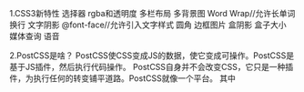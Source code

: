 1.CSS3新特性
选择器
rgba和透明度
多栏布局
多背景图
Word Wrap//允许长单词换行
文字阴影
@font-face//允许引入文字样式
圆角
边框图片
盒阴影
盒子大小
媒体查询
语音


 2.PostCSS是啥？
 PostCSS使CSS变成JS的数据，使它变成可操作。PostCSS是基于JS插件，然后执行代码操作。
 PostCSS自身并不会改变CSS，它只是一种插件，为执行任何的转变铺平道路。PostCSS就像一个平台。
 其中